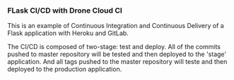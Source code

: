 
### FLask CI/CD with Drone Cloud CI 

This is an example of Continuous Integration and Continuous Delivery of a Flask application with Heroku and GitLab.

The CI/CD is composed of two-stage: test and deploy. All of the commits pushed to master repository will be tested and then deployed to the 'stage' application. And all tags pushed to the master repository will teste and then deployed to the production application.  